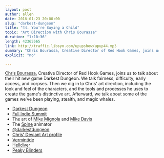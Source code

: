 ```yaml
---
layout: post
author: allen
date: 2016-01-23 20:00:00
slug: "darkest-dungeon"
title: "44. You're Buying a Child"
topic: "Art Direction with Chris Bourassa"
duration: "1:10:36"
length: 42365565
link: http://traffic.libsyn.com/upupshow/upup44.mp3
summary: "Chris Bourassa, Creative Director of Red Hook Games, joins us to talk about their hit new game Darkest Dungeon. We talk fairness, difficulty, early access, and corpses. Then we dig in to Chris' art direction, including the look and feel of the characters, and the tools and processes he uses to create the game's distinctive art. Afterward, we talk about some of the games we've been playing, stealth, and magic whales."
explicit: "no"

---
```


[Chris Bourassa](https://twitter.com/bourassaart), Creative Director of Red Hook Games, joins us to talk about their hit new game Darkest Dungeon. We talk fairness, difficulty, early access, and corpses. Then we dig in to Chris' art direction, including the look and feel of the characters, and the tools and processes he uses to create the game's distinctive art. Afterward, we talk about some of the games we've been playing, stealth, and magic whales.

- [Darkest Dungeon](http://www.darkestdungeon.com/)
- [Full Indie Summit](http://www.fullindiesummit.com/)
- The art of [Mike Mignola](http://www.artofmikemignola.com/Art) and [Mike Davis](http://www.mikedavisfineart.com/)
- The [Spine](http://esotericsoftware.com/) animator
- [@darkestdungeon](https://twitter.com/DarkestDungeon)
- [Chris' Deviant Art profile](http://cribs.deviantart.com/)
- [Vermintide](http://www.vermintide.com/)
- [Helldiver](http://store.steampowered.com/app/394510/)
- [Peaky Blinders][1]

[1]: https://en.wikipedia.org/wiki/Peaky_Blinders_(TV_series)